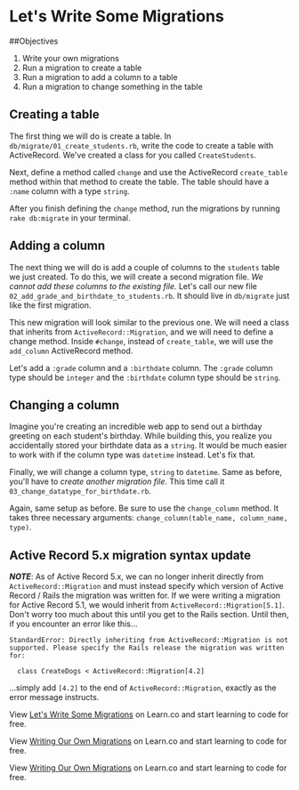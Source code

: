# Let's Write Some Migrations
##Objectives

1. Write your own migrations
2. Run a migration to create a table
3. Run a migration to add a column to a table
4. Run a migration to change something in the table

## Creating a table

The first thing we will do is create a table. In `db/migrate/01_create_students.rb`, write the code to create a table with ActiveRecord. We've created a class for you called `CreateStudents`.

Next, define a method called `change` and use the ActiveRecord `create_table` method within that method to create the table. The table should have a `:name` column with a type `string`.

After you finish defining the `change` method, run the migrations by running `rake db:migrate` in your terminal.

## Adding a column

The next thing we will do is add a couple of columns to the `students` table we just created. To do this, we will create a second migration file. *We cannot add these columns to the existing file.* Let's call our new file `02_add_grade_and_birthdate_to_students.rb`. It should live in `db/migrate` just like the first migration.

This new migration will look similar to the previous one. We will need a class that inherits from `ActiveRecord::Migration`, and we will need to define a change method. Inside `#change`, instead of `create_table`, we will use the `add_column` ActiveRecord method.

Let's add a `:grade` column and a `:birthdate` column. The `:grade` column type should be `integer` and the `:birthdate` column type should be `string`.

## Changing a column

Imagine you're creating an incredible web app to send out a birthday greeting on each student's birthday. While building this, you realize you accidentally stored your birthdate data as a `string`. It would be much easier to work with if the column type was `datetime` instead. Let's fix that.

Finally, we will change a column type, `string` to `datetime`. Same as before, you'll have to *create another migration file*. This time call it `03_change_datatype_for_birthdate.rb`. 

Again, same setup as before. Be sure to use the `change_column` method. It takes three necessary arguments: `change_column(table_name, column_name, type)`.

## Active Record 5.x migration syntax update

***NOTE***: As of Active Record 5.x, we can no longer inherit directly from `ActiveRecord::Migration` and must instead specify which version of Active Record / Rails the migration was written for. If we were writing a migration for Active Record 5.1, we would inherit from `ActiveRecord::Migration[5.1]`. Don't worry too much about this until you get to the Rails section. Until then, if you encounter an error like this...
```
StandardError: Directly inheriting from ActiveRecord::Migration is not supported. Please specify the Rails release the migration was written for:

  class CreateDogs < ActiveRecord::Migration[4.2]
```
...simply add `[4.2]` to the end of `ActiveRecord::Migration`, exactly as the error message instructs.


<p data-visibility='hidden'>View <a href='https://learn.co/lessons/writing-migrations' title='Let's Write Some Migrations'>Let's Write Some Migrations</a> on Learn.co and start learning to code for free.</p>

<p data-visibility='hidden'>View <a href='https://learn.co/lessons/writing-migrations'>Writing Our Own Migrations</a> on Learn.co and start learning to code for free.</p>

<p class='util--hide'>View <a href='https://learn.co/lessons/writing-migrations'>Writing Our Own Migrations</a> on Learn.co and start learning to code for free.</p>
